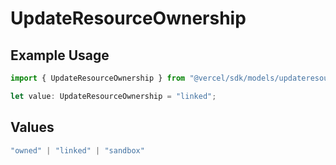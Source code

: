 # UpdateResourceOwnership

## Example Usage

```typescript
import { UpdateResourceOwnership } from "@vercel/sdk/models/updateresourceop.js";

let value: UpdateResourceOwnership = "linked";
```

## Values

```typescript
"owned" | "linked" | "sandbox"
```